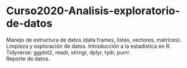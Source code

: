 # Curso2020-Analisis-exploratorio-de-datos
Manejo de estructura de datos (data frames, listas, vectores, matrices). 
Limpieza y exploración de datos. 
Introducción a la estadística en R. 
Tidyverse: ggplot2, readr, stringr, dplyr, tydr, purrr.  
Reporte de datos.  
